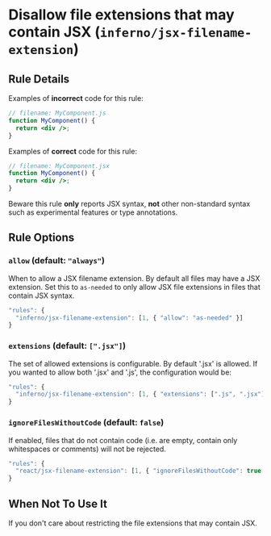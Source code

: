 # Disallow file extensions that may contain JSX (`inferno/jsx-filename-extension`)

<!-- end auto-generated rule header -->

## Rule Details

Examples of **incorrect** code for this rule:

```jsx
// filename: MyComponent.js
function MyComponent() {
  return <div />;
}
```

Examples of **correct** code for this rule:

```jsx
// filename: MyComponent.jsx
function MyComponent() {
  return <div />;
}
```

Beware this rule **only** reports JSX syntax, **not** other non-standard syntax such as experimental features or type annotations.

## Rule Options

### `allow` (default: `"always"`)

When to allow a JSX filename extension. By default all files may have a JSX extension. Set this to `as-needed` to only allow JSX file extensions in files that contain JSX syntax.

```js
"rules": {
  "inferno/jsx-filename-extension": [1, { "allow": "as-needed" }]
}
```

### `extensions` (default: `[".jsx"]`)

The set of allowed extensions is configurable. By default '.jsx' is allowed. If you wanted to allow both '.jsx' and '.js', the configuration would be:

```js
"rules": {
  "inferno/jsx-filename-extension": [1, { "extensions": [".js", ".jsx"] }]
}
```

### `ignoreFilesWithoutCode` (default: `false`)

If enabled, files that do not contain code (i.e. are empty, contain only whitespaces or comments) will not be rejected.

```js
"rules": {
  "react/jsx-filename-extension": [1, { "ignoreFilesWithoutCode": true }]
}
```

## When Not To Use It

If you don't care about restricting the file extensions that may contain JSX.
